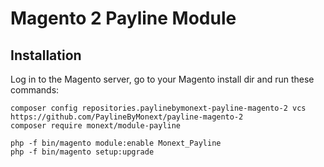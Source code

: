 # Magento 2 Payline Module #

## Installation

Log in to the Magento server, go to your Magento install dir and run these commands:
```
composer config repositories.paylinebymonext-payline-magento-2 vcs https://github.com/PaylineByMonext/payline-magento-2
composer require monext/module-payline

php -f bin/magento module:enable Monext_Payline
php -f bin/magento setup:upgrade
